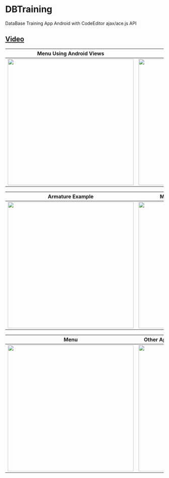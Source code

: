 # DBTraining
DataBase Training App Android with CodeEditor ajax/ace.js API

## [Video](https://youtu.be/WLY-_2YmV_E)

| Menu Using Android Views  | Jme Animaion Tween |
|-------|------|
| <img src="https://github.com/Scrappers-glitch/DBTraining/blob/master/attachments/Screenshot_20210406-104445.png" width="400"> | <img src="https://github.com/Scrappers-glitch/DBTraining/blob/master/attachments/Screenshot_20210406-104451.png" width="400"> |

| Armature Example  | Multiple Actions/AnimComposers |
|-------|------|
| <img src="https://github.com/Scrappers-glitch/DBTraining/blob/master/attachments/Screenshot_20210406-104508.png" width="400"> | <img src="https://github.com/Scrappers-glitch/DBTraining/blob/master/attachments/Screenshot_20210406-104512.png" width="400"> |



| Menu  | Other App(Ace.js/Ajax Embedded Code Editor) |
|-------|------|
| <img src="https://github.com/Scrappers-glitch/DBTraining/blob/master/attachments/Screenshot_20210406-104526.png" width="400"> | <img src="https://github.com/Scrappers-glitch/DBTraining/blob/master/attachments/Screenshot_20210406-104526.png" width="400"> |

